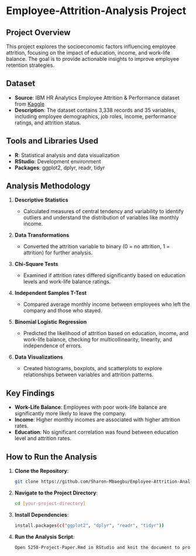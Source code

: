 # Employee-Attrition-Analysis Project

## Project Overview

This project explores the socioeconomic factors influencing employee attrition, focusing on the impact of education, income, and work-life balance. The goal is to provide actionable insights to improve employee retention strategies.

## Dataset

- **Source**: IBM HR Analytics Employee Attrition & Performance dataset from [Kaggle](https://www.kaggle.com/datasets/pavansubhasht/ibm-hr-analytics-attrition-dataset)
- **Description**: The dataset contains 3,338 records and 35 variables, including employee demographics, job roles, income, performance ratings, and attrition status.

## Tools and Libraries Used

- **R**: Statistical analysis and data visualization
- **RStudio**: Development environment
- **Packages**: ggplot2, dplyr, readr, tidyr

## Analysis Methodology

1. **Descriptive Statistics**
   - Calculated measures of central tendency and variability to identify outliers and understand the distribution of variables like monthly income.
  
2. **Data Transformations**
   - Converted the attrition variable to binary (0 = no attrition, 1 = attrition) for further analysis.

3. **Chi-Square Tests**
   - Examined if attrition rates differed significantly based on education levels and work-life balance ratings.

4. **Independent Samples T-Test**
   - Compared average monthly income between employees who left the company and those who stayed.

5. **Binomial Logistic Regression**
   - Predicted the likelihood of attrition based on education, income, and work-life balance, checking for multicollinearity, linearity, and independence of errors.

6. **Data Visualizations**
   - Created histograms, boxplots, and scatterplots to explore relationships between variables and attrition patterns.

## Key Findings

- **Work-Life Balance**: Employees with poor work-life balance are significantly more likely to leave the company.
- **Income**: Higher monthly incomes are associated with higher attrition rates.
- **Education**: No significant correlation was found between education level and attrition rates.

## How to Run the Analysis

1. **Clone the Repository**:
   ```sh
   git clone https://github.com/Sharon-Mbaegbu/Employee-Attrition-Analysis
   ```
2. **Navigate to the Project Directory**:
   ```sh
   cd [your-project-directory]
   ```
3. **Install Dependencies**:
   ```sh
   install.packages(c("ggplot2", "dplyr", "readr", "tidyr"))
   ```
4. **Run the Analysis Script**:
   ```sh
   Open 5250-Project-Paper.Rmd in RStudio and knit the document to produce the analysis report.
   ```

